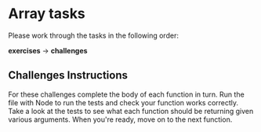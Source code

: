# Array tasks

Please work through the tasks in the following order:

**exercises** -> **challenges**

## Challenges Instructions

For these challenges complete the body of each function in turn.
Run the file with Node to run the tests and check your function works correctly.
Take a look at the tests to see what each function should be returning given various arguments.
When you're ready, move on to the next function.
